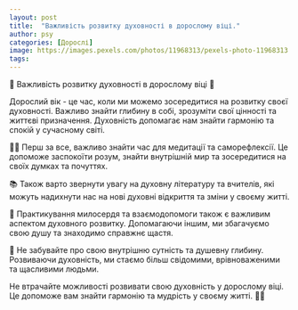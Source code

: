 ```yaml
---
layout: post
title:  "Важливість розвитку духовності в дорослому віці."
author: psy
categories: [Дорослі]
image: https://images.pexels.com/photos/11968313/pexels-photo-11968313.jpeg?auto=compress&cs=tinysrgb&fit=crop&h=627&w=1200
tags: 
---
```


🌿 Важливість розвитку духовності в дорослому віці 🌿

Дорослий вік - це час, коли ми можемо зосередитися на розвитку своєї духовності. Важливо знайти глибину в собі, зрозуміти свої цінності та життєві призначення. Духовність допомагає нам знайти гармонію та спокій у сучасному світі.

🧘‍♀️ Перш за все, важливо знайти час для медитації та саморефлексії. Це допоможе заспокоїти розум, знайти внутрішній мир та зосередитися на своїх думках та почуттях.

📚 Також варто звернути увагу на духовну літературу та вчителів, які можуть надихнути нас на нові духовні відкриття та зміни у своєму житті.

🌱 Практикування милосердя та взаємодопомоги також є важливим аспектом духовного розвитку. Допомагаючи іншим, ми збагачуємо свою душу та знаходимо справжнє щастя.

💫 Не забувайте про свою внутрішню сутність та душевну глибину. Розвиваючи духовність, ми стаємо більш свідомими, врівноваженими та щасливими людьми.

Не втрачайте можливості розвивати свою духовність у дорослому віці. Це допоможе вам знайти гармонію та мудрість у своєму житті. 🌿🙏


